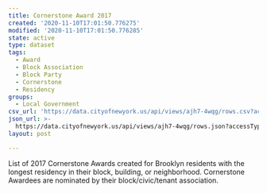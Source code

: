 ```yaml
---
title: Cornerstone Award 2017
created: '2020-11-10T17:01:50.776275'
modified: '2020-11-10T17:01:50.776285'
state: active
type: dataset
tags:
  - Award
  - Block Association
  - Block Party
  - Cornerstone
  - Residency
groups:
  - Local Government
csv_url: 'https://data.cityofnewyork.us/api/views/ajh7-4wqg/rows.csv?accessType=DOWNLOAD'
json_url: >-
  https://data.cityofnewyork.us/api/views/ajh7-4wqg/rows.json?accessType=DOWNLOAD
layout: post

---
```

List of 2017 Cornerstone Awards created for Brooklyn residents with the longest residency in their block, building, or neighborhood. Cornerstone Awardees are nominated by their block/civic/tenant association.
